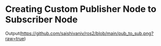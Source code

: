 # Creating Custom Publisher Node to Subscriber Node

Output(https://github.com/saishivaniv/ros2/blob/main/pub_to_sub.png?raw=true)
